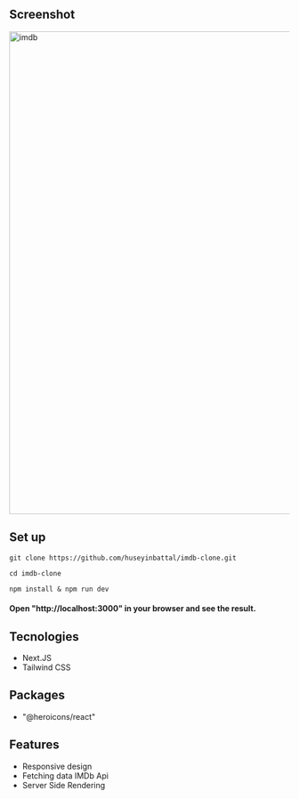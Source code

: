 ## Screenshot

<img width="868" alt="imdb" src="https://user-images.githubusercontent.com/95706081/212567010-5daf67d2-7105-4cab-988e-f92e2b45958b.png">

## Set up 

`git clone https://github.com/huseyinbattal/imdb-clone.git`

`cd imdb-clone`

`npm install &
npm run dev`

#### Open "http://localhost:3000" in your browser and see the result.

## Tecnologies

- Next.JS
- Tailwind CSS

## Packages

- "@heroicons/react"

## Features

- Responsive design
- Fetching data IMDb Api
- Server Side Rendering

